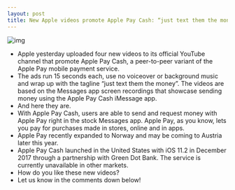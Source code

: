 ```yaml
---
layout: post
title: New Apple videos promote Apple Pay Cash: “just text them the money”
---
```

![img](http://media.idownloadblog.com/wp-content/uploads/2018/07/Apple-PAy-Cash-ad.png)
* Apple yesterday uploaded four new videos to its official YouTube channel that promote Apple Pay Cash, a peer-to-peer variant of the Apple Pay mobile payment service.
* The ads run 15 seconds each, use no voiceover or background music and wrap up with the tagline “just text them the money”. The videos are based on the Messages app screen recordings that showcase sending money using the Apple Pay Cash iMessage app.
* And here they are.
* With Apple Pay Cash, users are able to send and request money with Apple Pay right in the stock Messages app. Apple Pay, as you know, lets you pay for purchases made in stores, online and in apps.
* Apple Pay recently expanded to Norway and may be coming to Austria later this year.
* Apple Pay Cash launched in the United States with iOS 11.2 in December 2017 through a partnership with Green Dot Bank. The service is currently unavailable in other markets.
* How do you like these new videos?
* Let us know in the comments down below!

